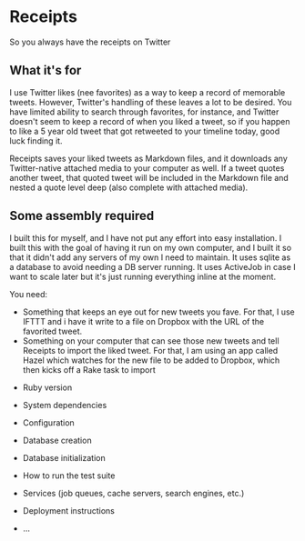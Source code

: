 # Receipts

So you always have the receipts on Twitter

## What it's for

I use Twitter likes (nee favorites) as a way to keep a record of memorable tweets. However, Twitter's handling of these leaves a lot to be desired. You have limited ability to search through favorites, for instance, and Twitter doesn't seem to keep a record of when you liked a tweet, so if you happen to like a 5 year old tweet that got retweeted to your timeline today, good luck finding it.

Receipts saves your liked tweets as Markdown files, and it downloads any Twitter-native attached media to your computer as well. If a tweet quotes another tweet, that quoted tweet will be included in the Markdown file and nested a quote level deep (also complete with attached media).

## Some assembly required

I built this for myself, and I have not put any effort into easy installation. I built this with the goal of having it run on my own computer, and I built it so that it didn't add any servers of my own I need to maintain. It uses sqlite as a database to avoid needing a DB server running. It uses ActiveJob in case I want to scale later but it's just running everything inline at the moment.

You need:

- Something that keeps an eye out for new tweets you fave. For that, I use IFTTT and i have it write to a file on Dropbox with the URL of the favorited tweet.
- Something on your computer that can see those new tweets and tell Receipts to import the liked tweet. For that, I am using an app called Hazel which watches for the new file to be added to Dropbox, which then kicks off a Rake task to import 


* Ruby version

* System dependencies

* Configuration

* Database creation

* Database initialization

* How to run the test suite

* Services (job queues, cache servers, search engines, etc.)

* Deployment instructions

* ...

